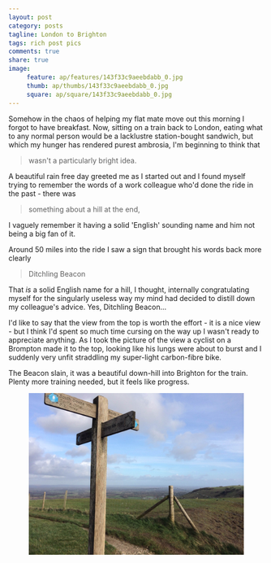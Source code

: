 ```yaml
---
layout: post
category: posts
tagline: London to Brighton
tags: rich post pics
comments: true
share: true
image: 
     feature: ap/features/143f33c9aeebdabb_0.jpg
     thumb: ap/thumbs/143f33c9aeebdabb_0.jpg
     square: ap/square/143f33c9aeebdabb_0.jpg
---
```

Somehow in the chaos of helping my flat mate move out this morning I forgot
to have breakfast. Now, sitting on a train back to London, eating what to
any normal person would be a lacklustre station-bought sandwich, but which
my hunger has rendered purest ambrosia, I'm beginning to think that

> wasn't a particularly bright idea.

A beautiful rain free day greeted me as I started out and I found myself
trying to remember the words of a work colleague who'd done the ride in the
past - there was

> something about a hill at the end,

I vaguely remember it having a solid 'English' sounding name and him not being a big
fan of it.

Around 50 miles into the ride I saw a sign that brought his words back more
clearly

> Ditchling Beacon

That *is* a solid English name for a hill, I thought, internally
congratulating myself for the singularly useless way my mind had decided to
distill down my colleague's advice. Yes, Ditchling Beacon...

I'd like to say that the view from the top is worth the effort - it is a
nice view - but I think I'd spent so much time cursing on the way up I
wasn't ready to appreciate anything. As I took the picture of the view a
cyclist on a Brompton made it to the top, looking like his lungs were about
to burst and I suddenly very unfit straddling my super-light carbon-fibre
bike.

The Beacon slain, it was a beautiful down-hill into Brighton for the train.
Plenty more training needed, but it feels like progress.
<figure class="">
<a href = "/images/ap/standard/143f33c9aeebdabb_0.jpg">
<img src="/images/ap/standard/143f33c9aeebdabb_0.jpg">
</a></figure>

